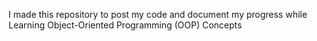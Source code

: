 I made this repository to post my code and document my progress while Learning 
 Object-Oriented Programming (OOP) Concepts
